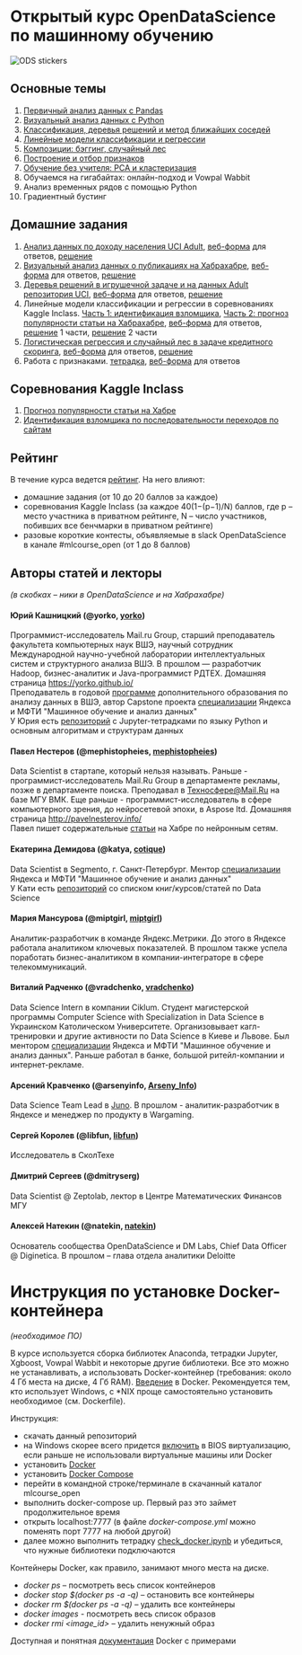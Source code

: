 # Открытый курс OpenDataScience по машинному обучению
![ODS stickers](https://github.com/Yorko/mlcourse_open/blob/master/img/ods_stickers.jpg)

## Основные темы
1. [Первичный анализ данных с Pandas](https://habrahabr.ru/company/ods/blog/322626/)
2. [Визуальный анализ данных с Python](https://habrahabr.ru/company/ods/blog/323210/)
3. [Классификация, деревья решений и метод ближайших соседей](https://habrahabr.ru/company/ods/blog/322534/)
4. [Линейные модели классификации и регрессии](https://habrahabr.ru/company/ods/blog/323890/)
5. [Композиции: бэггинг, случайный лес](https://habrahabr.ru/company/ods/blog/324402/)
6. [Построение и отбор признаков](https://habrahabr.ru/company/ods/blog/325422/)
7. [Обучение без учителя: PCA и кластеризация](https://habrahabr.ru/company/ods/blog/325654/)
8. Обучаемся на гигабайтах: онлайн-подход и Vowpal Wabbit
9. Анализ временных рядов с помощью Python
10. Градиентный бустинг

## Домашние задания
1. [Анализ данных по доходу населения UCI Adult](https://github.com/Yorko/mlcourse_open/blob/master/jupyter_notebooks/topic1_pandas_data_analysis/hw1_adult_pandas.ipynb), [веб-форма](https://goo.gl/forms/63kYBviuDJuFz24E2) для ответов, [решение](https://github.com/Yorko/mlcourse_open/blob/master/jupyter_notebooks/topic1_pandas_data_analysis/%5Bsolution%5D_hw1_adult_pandas.ipynb)
2. [Визуальный анализ данных о публикациях на Хабрахабре](https://github.com/Yorko/mlcourse_open/blob/master/jupyter_notebooks/topic2_visual_analysis/hw2_habr_visual_analysis.ipynb), [веб-форма](https://goo.gl/forms/p8x0SGmn91VCNB6o2) для ответов, [решение](https://github.com/Yorko/mlcourse_open/blob/master/jupyter_notebooks/topic2_visual_analysis/%5Bsolution%5D_hw2_habr_visual_analysis.ipynb)
3. [Деревья решений в игрушечной задаче и на данных Adult репозитория UCI](https://github.com/Yorko/mlcourse_open/blob/master/jupyter_notebooks/topic3_decision_trees_knn/hw3_decision_trees.ipynb), [веб-форма](https://github.com/Yorko/mlcourse_open/blob/master/jupyter_notebooks/topic3_decision_trees_knn/hw3_decision_trees.ipynb) для ответов, [решение](https://github.com/Yorko/mlcourse_open/blob/master/jupyter_notebooks/topic3_decision_trees_knn/%5Bsolution%5D_hw3_decision_trees.ipynb)
4. Линейные модели классификации и регрессии в соревнованиях Kaggle Inclass. [Часть 1: идентификация взломщика](https://github.com/Yorko/mlcourse_open/blob/master/jupyter_notebooks/topic4_linear_models/hw4_part1_websites_logistic_regression.ipynb),  [Часть 2: прогноз популярности статьи на Хабрахабре](https://github.com/Yorko/mlcourse_open/blob/master/jupyter_notebooks/topic4_linear_models/hw4_part2_habr_popularity_ridge.ipynb), [веб-форма](https://goo.gl/forms/6ii1zGEnfJvXhy6E2) для ответов, [решение](https://github.com/Yorko/mlcourse_open/blob/master/jupyter_notebooks/topic4_linear_models/%5Bsolution%5D_hw4_part1_websites_logistic_regression.ipynb) 1 части, [решение](https://github.com/Yorko/mlcourse_open/blob/master/jupyter_notebooks/topic4_linear_models/%5Bsolution%5D_hw4_part2_habr_popularity_ridge.ipynb) 2 части
5. [Логистическая регрессия и случайный лес в задаче кредитного скоринга](https://github.com/Yorko/mlcourse_open/blob/master/jupyter_notebooks/topic5_bagging_rf/hw5_logit_rf_credit_scoring.ipynb), [веб-форма](https://docs.google.com/forms/d/e/1FAIpQLSdUPWLr5N3YQ1aUpJQGcuJ5UrqUe19rIncpgRLxxlS_XMaUxA/viewform?c=0&w=1) для ответов, [решение](https://github.com/Yorko/mlcourse_open/blob/master/jupyter_notebooks/topic5_bagging_rf/%5Bsolution%5D_hw5_logit_rf_credit_scoring.ipynb)
6. Работа с признаками. [тетрадка](https://github.com/Yorko/mlcourse_open/blob/master/jupyter_notebooks/topic6_features/hw6_features.ipynb), [веб-форма](https://goo.gl/forms/1aSusaXaYm7T422o2) для ответов

## Соревнования Kaggle Inclass
1. [Прогноз популярности статьи на Хабре](https://inclass.kaggle.com/c/howpop-habrahabr-favs-lognorm)
2. [Идентификация взломщика по последовательности переходов по сайтам](https://inclass.kaggle.com/c/catch-me-if-you-can-intruder-detection-through-webpage-session-tracking)

## Рейтинг
В течение курса ведется [рейтинг](https://docs.google.com/spreadsheets/d/1thts1kTZev82aIvTa2MJAioTXjU9NjCPC7sFe1vZiEY/edit?usp=sharing). На него влияют:
 - домашние задания (от 10 до 20 баллов за каждое)
 - соревнования Kaggle Inclass (за каждое 40(1−(p−1)/N) баллов, где p – место участника в приватном рейтинге, N – число участников, побивших все бенчмарки в приватном рейтинге)
 - разовые короткие контесты, объявляемые в slack OpenDataScience в канале #mlcourse_open (от 1 до 8 баллов)

## Авторы статей и лекторы 
*(в скобках – ники в OpenDataScience и на Хабрахабре)*


#### Юрий Кашницкий (@yorko, [yorko](https://habrahabr.ru/users/yorko/))
Программист-исследователь Mail.ru Group, старший преподаватель факультета компьютерных наук ВШЭ, научный сотрудник 
Международной научно-учебной лаборатории интеллектуальных систем и структурного анализа ВШЭ. В прошлом — разработчик Hadoop, бизнес-аналитик и Java-программист РДТЕХ. Домашняя страница https://yorko.github.io/ <br>
Преподаватель в годовой [программе](https://cs.hse.ru/dpo/bigml) дополнительного образования по анализу данных в ВШЭ, автор Capstone проекта [специализации](https://www.coursera.org/specializations/machine-learning-data-analysis) Яндекса и МФТИ "Машинное обучение и анализ данных"  <br>
У Юрия есть [репозиторий](https://github.com/Yorko/python_intro) с Jupyter-тетрадками по языку Python и основным алгоритмам и структурам данных

#### Павел Нестеров (@mephistopheies, [mephistopheies](https://habrahabr.ru/users/mephistopheies/))
Data Scientist в стартапе, который нельзя называть. Раньше - программист-исследователь Mail.Ru Group в департаменте рекламы, позже в департаменте поиска. Преподавал в Техносфере@Mail.Ru на базе МГУ ВМК. Еще раньше - программист-исследователь в сфере компьютерного зрения, до нейросетевой эпохи, в Aspose ltd. Домашняя страница http://pavelnesterov.info/  <br>
Павел пишет содержательные [статьи](https://habrahabr.ru/users/mephistopheies/topics/) на Хабре по нейронным сетям.

#### Екатерина Демидова (@katya, [cotique](https://habrahabr.ru/users/cotique/))
Data Scientist в Segmento, г. Санкт-Петербург. Ментор [специализации](https://www.coursera.org/specializations/machine-learning-data-analysis) Яндекса и МФТИ "Машинное обучение и анализ данных"  <br>
У Кати есть [репозиторий](https://github.com/demidovakatya/vvedenie-mashinnoe-obuchenie) со списком книг/курсов/статей по Data Science

#### Мария Мансурова (@miptgirl, [miptgirl](https://habrahabr.ru/users/miptgirl/))
Аналитик-разработчик в команде Яндекс.Метрики. До этого в Яндексе работала аналитиком ключевых показателей. В прошлом также успела поработать бизнес-аналитиком в компании-интеграторе в сфере телекоммуникаций. <br>

#### Виталий Радченко (@vradchenko, [vradchenko](https://habrahabr.ru/users/vradchenko/))
Data Science Intern в компании Ciklum. Студент магистерской программы Computer Science with Specialization in Data Science в Украинском Католическом Университете. Организовывает кагл-тренировки и другие активности по Data Science в Киеве и Львове. Был ментором [специализации](https://www.coursera.org/specializations/machine-learning-data-analysis) Яндекса и МФТИ "Машинное обучение и анализ данных". Раньше работал в банке, большой ритейл-компании и интернет-рекламе.

#### Арсений Кравченко (@arsenyinfo, [Arseny_Info](https://habrahabr.ru/users/Arseny_Info/))
Data Science Team Lead в [Juno](https://gojuno.com/). В прошлом - аналитик-разработчик в Яндексе и менеджер по продукту в Wargaming.

#### Сергей Королев (@libfun, [libfun](https://habrahabr.ru/users/libfun/))
Исследователь в СколТехе

#### Дмитрий Сергеев (@dmitryserg)
Data Scientist @ Zeptolab, лектор в Центре Математических Финансов МГУ

#### Алексей Натекин (@natekin, [natekin](https://habrahabr.ru/users/natekin/))
Основатель сообщества OpenDataScience и DM Labs, Chief Data Officer @ Diginetica. В прошлом – глава отдела аналитики Deloitte


# Инструкция по установке Docker-контейнера 
*(необходимое ПО)*

В курсе используется сборка библиотек Anaconda, тетрадки Jupyter, Xgboost, Vowpal Wabbit и некоторые другие библиотеки. Все это можно не устанавливать, а использовать Docker-контейнер (требования: около 4 Гб места на диске, 4 Гб RAM). [Введение](https://habrahabr.ru/post/310460/) в Docker. Рекомендуется тем, кто использует Windows, c \*NIX проще самостоятельно установить необходимое (см. Dockerfile). 

Инструкция:
- скачать данный репозиторий
- на Windows скорее всего придется [включить](http://www.sysprobs.com/disable-enable-virtualization-technology-bios) в BIOS виртуализацию, если раньше не использовали виртуальные машины или Docker
- установить [Docker](https://docs.docker.com/engine/installation/)
- установить [Docker Compose](https://docs.docker.com/compose/install/)
- перейти в командной строке/терминале в скачанный каталог mlcourse_open
- выполнить docker-compose up. Первый раз это займет продолжительное время
- открыть localhost:7777 (в файле *docker-compose.yml* можно поменять порт 7777 на любой другой)
- далее можно выполнить тетрадку [check_docker.ipynb](https://github.com/Yorko/mlcourse_open/blob/master/jupyter_notebooks/check_docker.ipynb) и убедиться, что нужные библиотеки подключаются

Контейнеры Docker, как правило, занимают много места на диске.
- *docker ps* – посмотреть весь список контейнеров
- *docker stop $(docker ps -a -q)* – остановить все контейнеры
- *docker rm $(docker ps -a -q)* – удалить все контейнеры
- *docker images* - посмотреть весь список образов
- *docker rmi \<image_id\>* – удалить ненужный образ

Доступная и понятная [документация](https://docs.docker.com/engine/getstarted/) Docker с примерами
